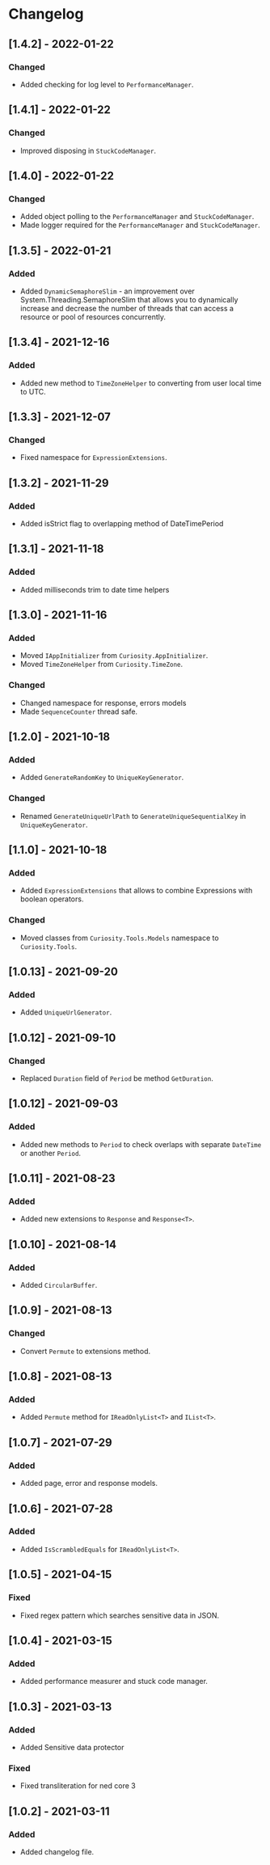 # Changelog

## [1.4.2] - 2022-01-22

### Changed

- Added checking for log level to `PerformanceManager`. 

## [1.4.1] - 2022-01-22

### Changed

- Improved disposing in `StuckCodeManager`. 

## [1.4.0] - 2022-01-22

### Changed

- Added object polling to the `PerformanceManager` and `StuckCodeManager`.
- Made logger required for the `PerformanceManager` and `StuckCodeManager`. 

## [1.3.5] - 2022-01-21

### Added

- Added `DynamicSemaphoreSlim` - an improvement over System.Threading.SemaphoreSlim that allows you to dynamically increase and decrease the number of threads that can access a resource or pool of resources concurrently. 

## [1.3.4] - 2021-12-16

### Added

- Added new method to `TimeZoneHelper` to converting from user local time to UTC.

## [1.3.3] - 2021-12-07

### Changed

- Fixed namespace for `ExpressionExtensions`.

## [1.3.2] - 2021-11-29

### Added

- Added isStrict flag to overlapping method of DateTimePeriod

## [1.3.1] - 2021-11-18

### Added

- Added milliseconds trim to date time helpers

## [1.3.0] - 2021-11-16

### Added

- Moved `IAppInitializer` from `Curiosity.AppInitializer`.
- Moved `TimeZoneHelper` from `Curiosity.TimeZone`.

### Changed

- Changed namespace for response, errors models
- Made `SequenceCounter` thread safe.

## [1.2.0] - 2021-10-18
    
### Added

- Added `GenerateRandomKey` to `UniqueKeyGenerator`.  

### Changed

- Renamed `GenerateUniqueUrlPath` to `GenerateUniqueSequentialKey` in `UniqueKeyGenerator`.

## [1.1.0] - 2021-10-18
    
### Added

- Added `ExpressionExtensions` that allows to combine Expressions with boolean operators. 

### Changed

- Moved classes from `Curiosity.Tools.Models` namespace to `Curiosity.Tools`.

## [1.0.13] - 2021-09-20

### Added

- Added `UniqueUrlGenerator`.

## [1.0.12] - 2021-09-10

### Changed

- Replaced `Duration` field of `Period` be method `GetDuration`.

## [1.0.12] - 2021-09-03

### Added

- Added new methods to `Period` to check overlaps with separate `DateTime` or another `Period`.

## [1.0.11] - 2021-08-23

### Added

- Added new extensions to `Response` and `Response<T>`.

## [1.0.10] - 2021-08-14

### Added

- Added `CircularBuffer`.

## [1.0.9] - 2021-08-13

### Changed

- Convert `Permute` to extensions method.

## [1.0.8] - 2021-08-13

### Added

- Added `Permute` method for `IReadOnlyList<T>` and `IList<T>`.

## [1.0.7] - 2021-07-29

### Added

- Added page, error and response models.

## [1.0.6] - 2021-07-28

### Added

- Added `IsScrambledEquals` for `IReadOnlyList<T>`.

## [1.0.5] - 2021-04-15

### Fixed

- Fixed regex pattern which searches sensitive data in JSON.

## [1.0.4] - 2021-03-15

### Added

- Added performance measurer and stuck code manager.

## [1.0.3] - 2021-03-13

### Added

- Added Sensitive data protector

### Fixed

- Fixed transliteration for ned core 3

## [1.0.2] - 2021-03-11

### Added

- Added changelog file.
